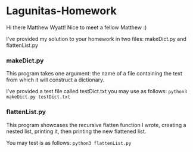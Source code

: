 # Lagunitas-Homework

Hi there Matthew Wyatt! Nice to meet a fellow Matthew :)

I've provided my solution to your homework in two files: makeDict.py and flattenList.py

### makeDict.py 
This program takes one argument: the name of a file containing the text from which it will construct a dictionary.

I've provided a test file called testDict.txt you may use as follows:
```python3 makeDict.py testDict.txt```

### flattenList.py
This program showcases the recursive flatten function I wrote, creating a nested list, printing it, then printing the new flattened list.

You may test is as follows:
```python3 flattenList.py```
